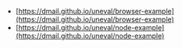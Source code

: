 - [https://dmail.github.io/uneval/browser-example](https://dmail.github.io/uneval/browser-example)
- [https://dmail.github.io/uneval/node-example](https://dmail.github.io/uneval/node-example)
